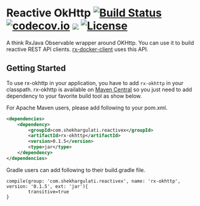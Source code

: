 # Reactive OkHttp [![Build Status](https://travis-ci.org/shekhargulati/rx-okhttp.svg)](https://travis-ci.org/shekhargulati/rx-okhttp) [![codecov.io](https://codecov.io/github/shekhargulati/rx-okhttp/coverage.svg?branch=master)](https://codecov.io/github/shekhargulati/rx-okhttp?branch=master) [![](https://img.shields.io/maven-central/v/com.shekhargulati.reactivex/rx-okhttp.svg)](http://search.maven.org/#search%7Cga%7C1%7Crx-okhttp) [![License](https://img.shields.io/:license-mit-blue.svg)](./LICENSE)

A think RxJava Observable wrapper around OKHttp. You can use it to build reactive REST API clients. [rx-docker-client](https://github.com/shekhargulati/rx-docker-client) uses this API.


Getting Started
-------------

To use rx-okhttp in your application, you have to add `rx-okhttp` in your classpath. rx-okhttp is available on [Maven Central](http://search.maven.org/#search%7Cga%7C1%7Crx-okhttp) so you just need to add dependency to your favorite build tool as show below.

For Apache Maven users, please add following to your pom.xml.

```xml
<dependencies>
    <dependency>
        <groupId>com.shekhargulati.reactivex</groupId>
        <artifactId>rx-okhttp</artifactId>
        <version>0.1.5</version>
        <type>jar</type>
    </dependency>
</dependencies>
```

Gradle users can add following to their build.gradle file.

```
compile(group: 'com.shekhargulati.reactivex', name: 'rx-okhttp', version: '0.1.5', ext: 'jar'){
        transitive=true
}
```